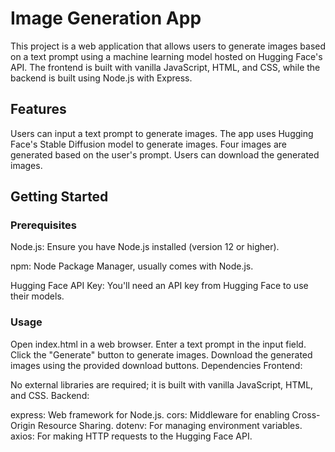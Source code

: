 # Image Generation App
This project is a web application that allows users to generate images based on a text prompt using a machine learning model hosted on Hugging Face's API. The frontend is built with vanilla JavaScript, HTML, and CSS, while the backend is built using Node.js with Express.

## Features
Users can input a text prompt to generate images.
The app uses Hugging Face's Stable Diffusion model to generate images.
Four images are generated based on the user's prompt.
Users can download the generated images.


## Getting Started
### Prerequisites
Node.js: Ensure you have Node.js installed (version 12 or higher).

npm: Node Package Manager, usually comes with Node.js.

Hugging Face API Key: You'll need an API key from Hugging Face to use their models.

### Usage
Open index.html in a web browser.
Enter a text prompt in the input field.
Click the "Generate" button to generate images.
Download the generated images using the provided download buttons.
Dependencies
Frontend:

No external libraries are required; it is built with vanilla JavaScript, HTML, and CSS.
Backend:

express: Web framework for Node.js.
cors: Middleware for enabling Cross-Origin Resource Sharing.
dotenv: For managing environment variables.
axios: For making HTTP requests to the Hugging Face API.